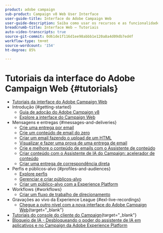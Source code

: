 ```yaml
---
product: adobe campaign
sub-product: Campaign v8 Web User Interface
user-guide-title: Interface do Adobe Campaign Web
user-guide-description: Saiba como usar os recursos e as funcionalidades da interface do Adobe Campaign Web.
breadcrumb-title: Interface Web – Tutoriais
auto-video-transcripts: true
source-git-commit: 0d61de1f116d1ee98abbb1e120a8a4d09db7ed4f
workflow-type: tm+mt
source-wordcount: '154'
ht-degree: 85%

---
```



# Tutoriais da interface do Adobe Campaign Web {#tutorials}

+ [Tutoriais da interface do Adobe Campaign Web](/help/ac-web-learn-main/overview.md)
+ Introdução {#getting-started}
   + [Guia de adoção do Adobe Campaign v8](https://experienceleague.adobe.com/en/docs/campaign-web/acs-to-ac/home)
   + [Explore a interface do Campaign Web](/help/get-started/explore-the-web-ui.md)
+ Mensagens e entregas {#messages-and-deliveries}
   + [Crie uma entrega por email](/help/deliveries/create-an-email-delivery.md)
   + [Crie um conteúdo de email do zero](/help/design-the-delivery/create-email-content-from-scratch.md)
   + [Criar um email fazendo o upload de um HTML](/help/design-the-delivery/create-an-email-by-uploading-html.md)
   + [Visualizar e fazer uma prova de uma entrega de email](/help/deliveries/preview-and-proof-an-email-delivery.md)
   + [Crie e melhore o conteúdo de emails com o Assistente de conteúdo](/help/design-the-delivery/create-and-improve-email-content-with-the-content-assistant.md)
   + [Criar conteúdo com o Assistente de IA do Campaign: acelerador de conteúdo](/help/design-the-delivery/create-content-with-the-ai-assistant-content-accelerator.md)
   + [Criar uma entrega de correspondência direta](/help/design-the-delivery/create-a-direct-mail-delivery.md)
+ Perfis e públicos-alvo {#profiles-and-audiences}
   + [Explore perfis](/help/profiles-and-audiences/explore-profiles.md)
   + [Gerenciar e criar públicos-alvo](/help/profiles-and-audiences/manage-and-build-audiences.md)
   + [Criar um público-alvo com a Experience Platform](/help/profiles-and-audiences/create-an-audience-with-experience-platform.md)
+ Workflows {#workflows}
   + [Criar um fluxo de trabalho de direcionamento](/help/workflows/create-a-targeting-workflow.md)
+ Gravações ao vivo da Experience League {#exl-live-recordings}
   + [Chegue a outro nível com a nova interface do Adobe Campaign Web](https://experienceleague.adobe.com/docs/events/experience-league-live-recordings/episodes/exl-live-episode-02-29-24.html?lang=pt-BR){target="_blank"}
+ [Tutoriais do console do cliente do Campaign](https://experienceleague.adobe.com/docs/campaign-learn/tutorials/overview.html?lang=pt-BR){target="_blank"}
+ [Bloqueio de IA - Desbloqueando o poder do assistente de IA em aplicativos e no Campaign da Adobe Experience Platform](https://experienceleague.adobe.com/en/docs/events/experience-league-live-recordings/episodes/exl-live-episode-09-26-24)

